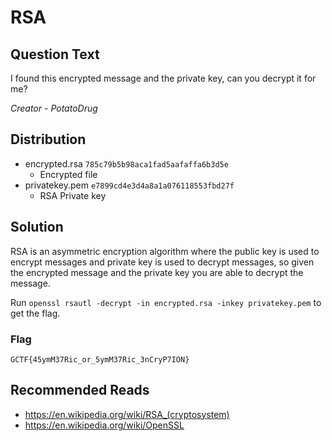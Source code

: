 # RSA

## Question Text

I found this encrypted message and the private key, can you decrypt it for me?

*Creator - PotatoDrug*

## Distribution  

- encrypted.rsa `785c79b5b98aca1fad5aafaffa6b3d5e`
  - Encrypted file 
- privatekey.pem `e7899cd4e3d4a8a1a076118553fbd27f`
  - RSA Private key

## Solution  

RSA is an asymmetric encryption algorithm where the public key is used to encrypt messages and private key is used to decrypt messages, so given the encrypted message and the private key you are able to decrypt the message.

Run `openssl rsautl -decrypt -in encrypted.rsa -inkey privatekey.pem` to get the flag.

### Flag  

`GCTF{45ymM37Ric_or_5ymM37Ric_3nCryP7ION}`

## Recommended Reads  
* https://en.wikipedia.org/wiki/RSA_(cryptosystem)
* https://en.wikipedia.org/wiki/OpenSSL
